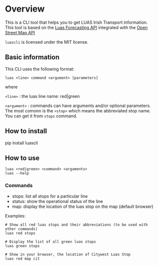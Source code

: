 # Overview

This is a CLI tool that helps you to get LUAS Irish Transport information. This tool is based on the [Luas Forecasting API](https://data.gov.ie/dataset/luas-forecasting-api/resource/078346e0-fe7f-4e71-9c51-21c78520dc3d) integrated with the [Open Street Map API](https://www.openstreetmap.org/)

`luascli` is licensed under the MIT license.

## Basic information

This CLI uses the following format:

```
luas <line> command <argument> [parameters]
```

where 

`<line>` :  the luas line name: red|green

`<argument>` : commands can have arguments and/or optional parameters. The most comonn is the `<stop>` which means the abbreviated stop name. You can get it from `stops` command.

## How to install

pip install luascli

## How to use

```
luas <red|green> <command> <arguments>
luas --help
```
### Commands

- stops: list all stops for a particular line
- status: show the operational status of the line
- map: display the location of the luas stop on the map (default browser)

Examples:

```
# Show all red luas stops and their abbreviations (to be used with other commands)
luas red stops 

# Display the list of all green luas stops
luas green stops

# Show in your browser, the location of Citywest Luas Stop
luas red map cit
```